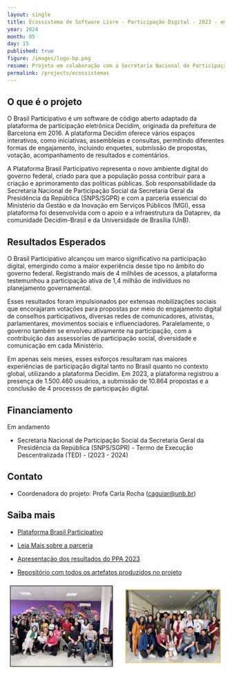 ```yaml
---
layout: single
title: Ecossistema de Software Livre - Participação Digital - 2023 - em andamento
year: 2024
month: 05
day: 15
published: true
figure: /images/logo-bp.png
resume: Projeto em colaboração com a Secretaria Nacional de Participação Social para o desenvolvimento da Plataforma de Participação digital Brasil Participativo, adotando o software Livre Decidim. Em 6 meses de projetos, tivemos as maiores experiências de participação digital tanto no Brasil quanto usando o Decidim.
permalink: /projects/ecossistemas
---
```


## O que é o projeto

O Brasil Participativo é um software de código aberto adaptado da plataforma de participação eletrônica Decidim, originada da prefeitura de Barcelona em 2016. A plataforma Decidim oferece vários espaços interativos, como iniciativas, assembleias e consultas, permitindo diferentes formas de engajamento, incluindo enquetes, submissão de propostas, votação, acompanhamento de resultados e comentários.

A Plataforma Brasil Participativo representa o novo ambiente digital do governo federal, criado para que a população possa contribuir para a criação e aprimoramento das políticas públicas. Sob responsabilidade da Secretaria Nacional de Participação Social da Secretaria Geral da Presidência da República (SNPS/SGPR) e com a parceria essencial do Ministério da Gestão e da Inovação em Serviços Públicos (MGI), essa plataforma foi desenvolvida com o apoio e a infraestrutura da Dataprev, da comunidade Decidim-Brasil e da Universidade de Brasília (UnB).

## Resultados Esperados

O Brasil Participativo alcançou um marco significativo na participação digital, emergindo como a maior experiência desse tipo no âmbito do governo federal. Registrando mais de 4 milhões de acessos, a plataforma testemunhou a participação ativa de 1,4 milhão de indivíduos no planejamento governamental.

Esses resultados foram impulsionados por extensas mobilizações sociais que encorajaram votações para propostas por meio do engajamento digital de conselhos participativos, diversas redes de comunicadores, ativistas, parlamentares, movimentos sociais e influenciadores. Paralelamente, o governo também se envolveu ativamente na participação, com a contribuição das assessorias de participação social, diversidade e comunicação em cada Ministério.

Em apenas seis meses, esses esforços resultaram nas maiores experiências de participação digital tanto no Brasil quanto no contexto global, utilizando a plataforma Decidim. Em 2023, a plataforma registrou a presença de 1.500.460 usuários, a submissão de 10.864 propostas e a conclusão de 4 processos de participação digital.

## Financiamento

Em andamento
-  Secretaria Nacional de Participação Social da Secretaria Geral da Presidência da República (SNPS/SGPR) - Termo de Execução Descentralizada (TED) - (2023 - 2024)

## Contato

- Coordenadora do projeto: Profa Carla Rocha ([caguiar@unb.br](caguiar@unb.br))

## Saiba mais

- [Plataforma Brasil Participativo](https://brasilparticipativo.presidencia.gov.br)

- [Leia Mais sobre a parceria](https://noticias.unb.br/117-pesquisa/6549-unb-desenvolve-plataforma-que-ajuda-populacao-a-indicar-prioridades-para-o-governo-federal)

- [Apresentação dos resultados do PPA 2023](https://drive.google.com/file/d/1ifHe87MlG5vkLVIYE4WlO8h2Ctbvi63M/view?usp=sharing)

- [Repositório com todos os artefatos produzidos no projeto](https://gitlab.com/lappis-unb/decidimbr)

[![Equipe](/images/BP.png)](https://gitlab.com/lappis-unb/decidimbr)
